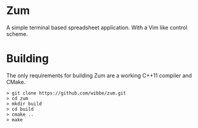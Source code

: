 Zum
===

A simple terminal based spreadsheet application. With a Vim like control scheme.

Building
========

The only requirements for building Zum are a working C++11 compiler and CMake.

    > git clone https://github.com/wibbe/zum.git
    > cd zum
    > mkdir build
    > cd build
    > cmake ..
    > make
